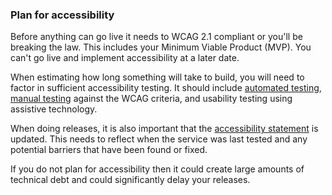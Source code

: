 ### Plan for accessibility

Before anything can go live it needs to WCAG 2.1 compliant or you'll be breaking the law. This includes your Minimum Viable Product (MVP). You can't go live and implement accessibility at a later date.

When estimating how long something will take to build, you will need to factor in sufficient accessibility testing. It should include [automated testing](/tools-and-resources/automated-accessibility-testing), [manual testing](/tools-and-resources/automated-accessibility-testing) against the WCAG criteria, and usability testing using assistive technology.

When doing releases, it is also important that the [accessibility statement](/accessibility-law/accessibility-statements) is updated. This needs to reflect when the service was last tested and any potential barriers that have been found or fixed.

If you do not plan for accessibility then it could create large amounts of technical debt and could significantly delay your releases.